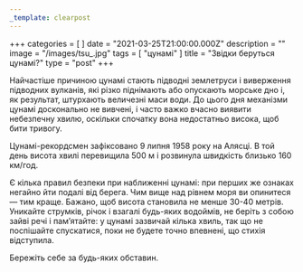 ```yaml
---
_template: clearpost
---
```



+++
categories = [ ]
date = "2021-03-25T21:00:00.000Z"
description = ""
image = "/images/tsu_.jpg"
tags = [ "цунамі" ]
title = "Звідки беруться цунамі?"
type = "post"
+++


Найчастіше причиною цунамі стають підводні землетруси і виверження підводних вулканів, які різко піднімають або опускають морське дно і, як результат, штурхають величезні маси води. До цього дня механізми цунамі досконально не вивчені, і часто важко вчасно виявити небезпечну хвилю, оскільки спочатку вона недостатньо висока, щоб бити тривогу.  
  
Цунамі-рекордсмен зафіксовано 9 липня 1958 року на Алясці. В той день висота хвилі перевищила 500 м і розвинула швидкість близько 160 км/год.  
  
Є кілька правил безпеки при наближеннi цунамі: при перших же ознаках негайно йти подалі від берега. Чим вище над рівнем моря ви опинитеся — тим краще. Бажано, щоб висота становила не менше 30-40 метрів. Уникайте струмків, річок і взагалі будь-яких водоймiв, не беріть з собою зайві речі і пам’ятайте: у цунамі зазвичай кілька хвиль, так що не поспішайте спускатися, поки не будете точно впевнені, що стихія відступила.  
  
Бережіть себе за будь-яких обставин.
